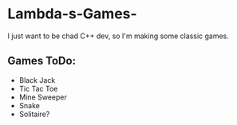 # Lambda-s-Games-
I just want to be chad C++ dev, so I'm making some classic games.
## Games ToDo:
- Black Jack
- Tic Tac Toe
- Mine Sweeper
- Snake
- Solitaire?